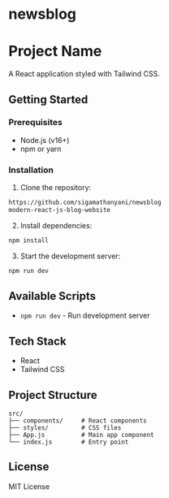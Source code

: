 # newsblog
# Project Name

A React application styled with Tailwind CSS.

## Getting Started

### Prerequisites
- Node.js (v16+)
- npm or yarn

### Installation

1. Clone the repository:
```bash
https://github.com/sigamathanyani/newsblog
modern-react-js-blog-website
```

2. Install dependencies:
```bash
npm install
```

3. Start the development server:
```bash
npm run dev
```

## Available Scripts

- `npm run dev` - Run development server

## Tech Stack

- React
- Tailwind CSS

## Project Structure

```
src/
├── components/     # React components
├── styles/         # CSS files
├── App.js          # Main app component
└── index.js        # Entry point
```

## License

MIT License